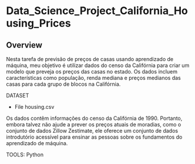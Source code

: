 # Data_Science_Project_California_Housing_Prices

## Overview

Nesta tarefa de previsão de preços de casas usando aprendizado de máquina, meu objetivo é utilizar dados do censo da Califórnia para criar um modelo que preveja os preços das casas no estado. Os dados incluem características como população, renda mediana e preços medianos das casas para cada grupo de blocos na Califórnia.

DATASET
 - File housing.csv

Os dados contêm informações do censo da Califórnia de 1990. Portanto, embora talvez não ajude a prever os preços atuais de moradias, como o conjunto de dados Zillow Zestimate, ele oferece um conjunto de dados introdutório acessível para ensinar as pessoas sobre os fundamentos do aprendizado de máquina.

TOOLS: Python
